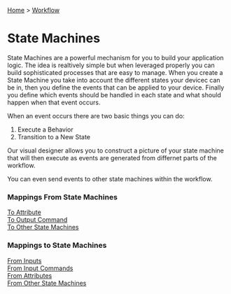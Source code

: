 [Home](../Index.md) > [Workflow](Index.md)

# State Machines

State Machines are a powerful mechanism for you to build your application logic.  The idea is realtively simple but
when leveraged properly you can build sophisticated processes that are easy to manage.  When you 
create a State Machine you take into account the different states your devicec can be in, then
you define the events that can be applied to your device.  Finally you define which events 
should be handled in each state and what should happen when that event occurs.

When an event occurs there are two basic things you can do:  
1. Execute a Behavior
2. Transition to a New State

Our visual designer allows you to construct a picture of your state machine that will then
execute as events are generated from differnet parts of the workflow.

You can even send events to other state machines within the workflow.

### Mappings From State Machines
[To Attribute](./Mappings/StateMachineToAttribute.md)  
[To Output Command](./Mappings/StateMachineToOutputCommand.md)  
[To Other State Machines](./Mappings/StateMachineToStateMachine.md)  

### Mappings to State Machines
[From Inputs](./Mappings/InputToStateMachine.md)  
[From Input Commands](./Mappings/InputCommandToStateMachine.md)  
[From Attributes](./Mappings/AttributeToStateMachine.md)  
[From Other State Machines](./Mappings/StateMachineToStateMachine.md)  

